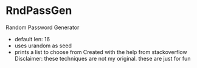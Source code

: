 # RndPassGen
Random Password Generator
- default len: 16
- uses urandom as seed
- prints a list to choose from
Created with the help from stackoverflow
Disclaimer: these techniques are not my original. these are just for fun
